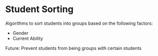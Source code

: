 # Student Sorting

Algorithms to sort students into groups based on the following factors:

- Gender
- Current Ability

Future: Prevent students from being groups with certain students
